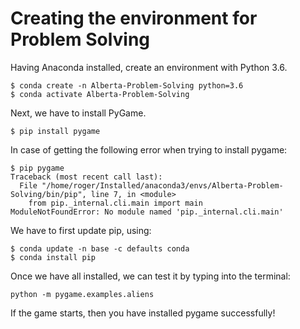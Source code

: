 # Creating the environment for Problem Solving

Having Anaconda installed, create an environment with Python 3.6.

```
$ conda create -n Alberta-Problem-Solving python=3.6
$ conda activate Alberta-Problem-Solving
```

Next, we have to install PyGame.

```
$ pip install pygame
```

In case of getting the following error when trying to install pygame:

```
$ pip pygame
Traceback (most recent call last):
  File "/home/roger/Installed/anaconda3/envs/Alberta-Problem-Solving/bin/pip", line 7, in <module>
    from pip._internal.cli.main import main
ModuleNotFoundError: No module named 'pip._internal.cli.main'
```

We have to first update pip, using:

```
$ conda update -n base -c defaults conda
$ conda install pip
```

Once we have all installed, we can test it by typing into the terminal: 

```
python -m pygame.examples.aliens
```

If the game starts, then you have installed pygame successfully!


